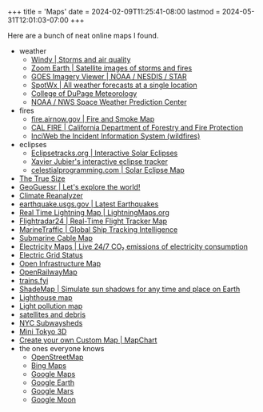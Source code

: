 +++
title = 'Maps'
date = 2024-02-09T11:25:41-08:00
lastmod = 2024-05-31T12:01:03-07:00
+++

Here are a bunch of neat online maps I found.

* weather
  * [Windy | Storms and air quality](https://www.windy.com)
  * [Zoom Earth | Satellite images of storms and fires](https://zoom.earth/)
  * [GOES Imagery Viewer | NOAA / NESDIS / STAR](https://www.star.nesdis.noaa.gov/goes/)
  * [SpotWx | All weather forecasts at a single location](https://spotwx.com/)
  * [College of DuPage Meteorology](https://weather.cod.edu/)
  * [NOAA / NWS Space Weather Prediction Center](https://www.swpc.noaa.gov/)
* fires
  * [fire.airnow.gov | Fire and Smoke Map](https://fire.airnow.gov/)
  * [CAL FIRE | California Department of Forestry and Fire Protection](https://www.fire.ca.gov/)
  * [InciWeb the Incident Information System (wildfires)](https://inciweb.nwcg.gov/)
* eclipses
  * [Eclipsetracks.org | Interactive Solar Eclipses](https://eclipsetracks.org/?show=2024-04-08#NoIgtAzAdArAbAFgEwE4CmBqOIA04CMUCEMS+mA7LiBVAAwR3KbZ51RkUJ1xLXsAOCjAT4KVPGHbEx+GDH5R8TOjAgpFogSgEC+bKCjpI6dHbiQI4KlDjEJddgLpA)
  * [Xavier Jubier's interactive eclipse tracker](http://xjubier.free.fr/en/site_pages/solar_eclipses/TSE_2024_GoogleMapFull.html)
  * [celestialprogramming.com | Solar Eclipse Map](https://celestialprogramming.com/apps/SolarEclipseViewer/viewer.html)
* [The True Size](https://www.thetruesize.com/)
* [GeoGuessr | Let's explore the world!](https://www.geoguessr.com/)
* [Climate Reanalyzer](https://climatereanalyzer.org/clim/sst_daily/)
* [earthquake.usgs.gov | Latest Earthquakes](https://earthquake.usgs.gov/earthquakes/map/)
* [Real Time Lightning Map | LightningMaps.org](https://www.lightningmaps.org)
* [Flightradar24 | Real-Time Flight Tracker Map](https://www.flightradar24.com)
* [MarineTraffic | Global Ship Tracking Intelligence](https://www.marinetraffic.com/en/ais/home)
* [Submarine Cable Map](https://www.submarinecablemap.com/)
* [Electricity Maps | Live 24/7 CO₂ emissions of electricity consumption](https://app.electricitymaps.com/map)
* [Electric Grid Status](https://www.gridstatus.io/)
* [Open Infrastructure Map](https://openinframap.org/)
* [OpenRailwayMap](https://www.openrailwaymap.org/)
* [trains.fyi](https://trains.fyi/)
* [ShadeMap | Simulate sun shadows for any time and place on Earth](https://shademap.app/)
* [Lighthouse map](https://geodienst.github.io/lighthousemap/)
* [Light pollution map](https://www.lightpollutionmap.info/)
* [satellites and debris](http://astria.tacc.utexas.edu/AstriaGraph/)
* [NYC Subwaysheds](https://subwaysheds.com)
* [Mini Tokyo 3D](https://minitokyo3d.com/)
* [Create your own Custom Map | MapChart](https://www.mapchart.net/)
* the ones everyone knows
  * [OpenStreetMap](https://www.openstreetmap.org)
  * [Bing Maps](https://www.bing.com/maps)
  * [Google Maps](https://www.google.com/maps)
  * [Google Earth](https://earth.google.com/web)
  * [Google Mars](https://www.google.com/mars/)
  * [Google Moon](https://www.google.com/moon/)
